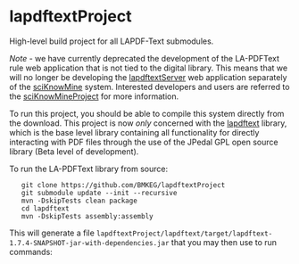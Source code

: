 lapdftextProject
================

High-level build project for all LAPDF-Text submodules.

*Note* - we have currently deprecated the development of the LA-PDFText rule web application that is not tied to the digital library. This means that we will no longer be developing the [lapdftextServer](https://github.com/BMKEG/lapdftextServer) web application separately of the [sciKnowMine](https://github.com/BMKEG/sciKnowMine) system. Interested developers and users are referred to the [sciKnowMineProject](https://github.com/BMKEG/sciKnowMineProject) for more information. 

To run this project, you should be able to compile this system directly from the download. This project is now *only* concerned with the [lapdftext](https://github.com/BMKEG/lapdftext) library, which is the base level
library containing all functionality for directly interacting with PDF files through the 
use of the JPedal GPL open source library (Beta level of development). 

To run the LA-PDFText library from source:

```
   git clone https://github.com/BMKEG/lapdftextProject
   git submodule update --init --recursive
   mvn -DskipTests clean package 
   cd lapdftext
   mvn -DskipTests assembly:assembly
```

This will generate a file `lapdftextProject/lapdftext/target/lapdftext-1.7.4-SNAPSHOT-jar-with-dependencies.jar` that you may then use to run commands:


   
